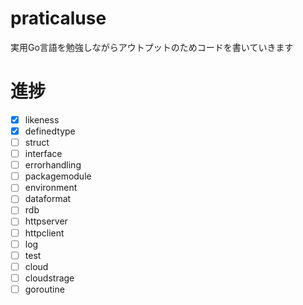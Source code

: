 # praticaluse
実用Go言語を勉強しながらアウトプットのためコードを書いていきます
# 進捗
- [x] likeness
- [x] definedtype
- [ ] struct
- [ ] interface
- [ ] errorhandling
- [ ] packagemodule
- [ ] environment
- [ ] dataformat
- [ ] rdb
- [ ] httpserver
- [ ] httpclient
- [ ] log
- [ ] test
- [ ] cloud
- [ ] cloudstrage
- [ ] goroutine